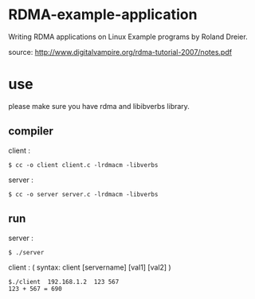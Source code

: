# RDMA-example-application
Writing RDMA applications on Linux Example programs  by Roland Dreier.

source: http://www.digitalvampire.org/rdma-tutorial-2007/notes.pdf

# use

please make sure you have  rdma  and libibverbs  library.

## compiler
client :
```
$ cc -o client client.c -lrdmacm -libverbs
```
server :
```
$ cc -o server server.c -lrdmacm -libverbs
```

## run
server :
```
$ ./server
```
client : ( syntax:  client [servername] [val1] [val2] )
```
$./client  192.168.1.2  123 567 
123 + 567 = 690
```
